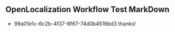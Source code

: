 ## OpenLocalization Workflow Test MarkDown
* 99a01e1c-6c2b-4f37-8f67-74d0b4516bd3 thanks!

<!--HONumber=Aug16_HO1-->


